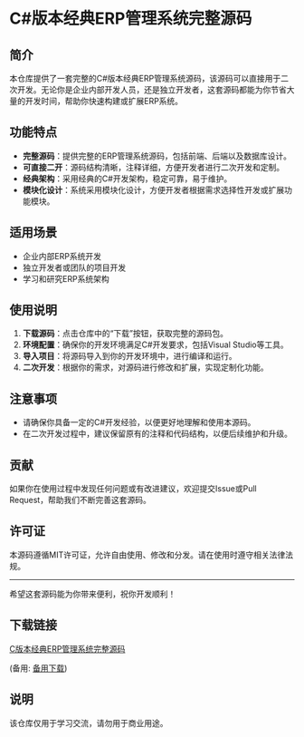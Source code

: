 # C#版本经典ERP管理系统完整源码

## 简介
本仓库提供了一套完整的C#版本经典ERP管理系统源码，该源码可以直接用于二次开发。无论你是企业内部开发人员，还是独立开发者，这套源码都能为你节省大量的开发时间，帮助你快速构建或扩展ERP系统。

## 功能特点
- **完整源码**：提供完整的ERP管理系统源码，包括前端、后端以及数据库设计。
- **可直接二开**：源码结构清晰，注释详细，方便开发者进行二次开发和定制。
- **经典架构**：采用经典的C#开发架构，稳定可靠，易于维护。
- **模块化设计**：系统采用模块化设计，方便开发者根据需求选择性开发或扩展功能模块。

## 适用场景
- 企业内部ERP系统开发
- 独立开发者或团队的项目开发
- 学习和研究ERP系统架构

## 使用说明
1. **下载源码**：点击仓库中的“下载”按钮，获取完整的源码包。
2. **环境配置**：确保你的开发环境满足C#开发要求，包括Visual Studio等工具。
3. **导入项目**：将源码导入到你的开发环境中，进行编译和运行。
4. **二次开发**：根据你的需求，对源码进行修改和扩展，实现定制化功能。

## 注意事项
- 请确保你具备一定的C#开发经验，以便更好地理解和使用本源码。
- 在二次开发过程中，建议保留原有的注释和代码结构，以便后续维护和升级。

## 贡献
如果你在使用过程中发现任何问题或有改进建议，欢迎提交Issue或Pull Request，帮助我们不断完善这套源码。

## 许可证
本源码遵循MIT许可证，允许自由使用、修改和分发。请在使用时遵守相关法律法规。

---

希望这套源码能为你带来便利，祝你开发顺利！

## 下载链接
[C版本经典ERP管理系统完整源码](https://pan.quark.cn/s/b0e1491d151e) 

(备用: [备用下载](https://pan.baidu.com/s/1e-aZGDzkfy2MMPHoJV2q3g?pwd=1234))

## 说明

该仓库仅用于学习交流，请勿用于商业用途。
